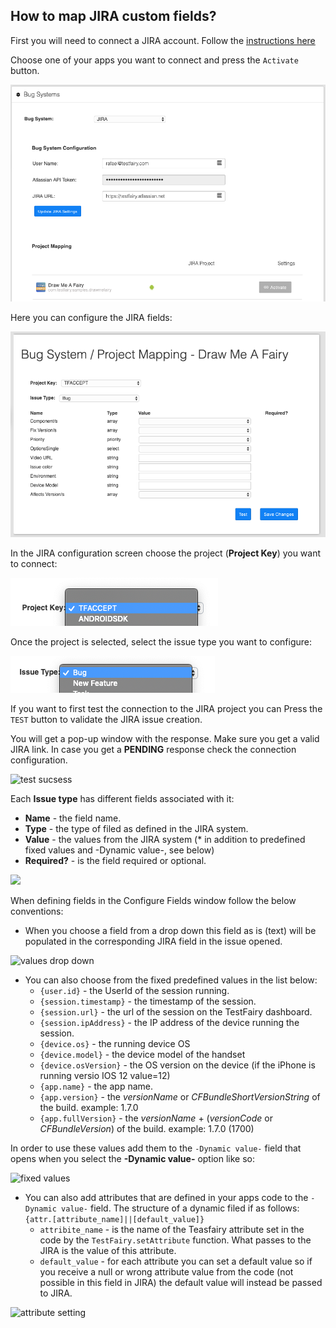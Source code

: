 ## How to map JIRA custom fields?

First you will need to connect a JIRA account. Follow the [instructions here](https://docs.testfairy.com/Bug_Tracking/JIRA_Cloud.html)

Choose one of your apps you want to connect and press the `Activate` button.

![jira projects](/img/bug-tracking/jira-connect-proj-map1.png)

Here you can configure the JIRA fields:

![fileds configuration](/img/bug-tracking/jira-proj-fileds-config.png)

In the JIRA configuration screen choose the project (**Project Key**) you want to connect:

![jira project](/img/bug-tracking/jira-project-select.png)

Once the project is selected, select the issue type you want to configure:

![jiras issue](/img/bug-tracking/issue-type-select.png)

If you want to first test the connection to the JIRA project you can Press the `TEST` button to validate the JIRA issue creation.

You will get a pop-up window with the response. Make sure you get a valid JIRA link.
In case you get a **PENDING** response check the connection configuration.

![test sucsess](/img/bug-tracking/jira-connect-test-ok.png)

Each **Issue type** has different fields associated with it:

* **Name** - the field name.
* **Type** - the type of filed as defined in the JIRA system. 
* **Value** - the values from the JIRA system (* in addition to predefined fixed values and  -Dynamic value-, see below)
* **Required?** - is the field required or optional.

<!---[jira values](/img/bug-tracking/jira-values-drop-down1.png)--->

![](/img/bug-tracking/jira-requiered-fildes-mark.png)

When defining fields in the Configure Fields window follow the below conventions:
- When you choose a field from a drop down this field as is (text) will be populated in the corresponding JIRA field in the issue opened.

![values drop down](/img/bug-tracking/jira-values-drop-down.png)

- You can also choose from the fixed predefined values in the list below:
  * `{user.id}` - the UserId of the session running.
  * `{session.timestamp}` - the timestamp of the session.
  * `{session.url}` - the url of the session on the TestFairy dashboard.
  * `{session.ipAddress}` - the IP address of the device running the session.
  * `{device.os}` - the running device OS
  * `{device.model}` - the device model of the handset
  * `{device.osVersion}` - the OS version on the device (if the iPhone is running versio IOS 12 value=12) 
  * `{app.name}` - the app name.
  * `{app.version}`  - the _versionName_ or _CFBundleShortVersionString_ of the build. example: 1.7.0
  * `{app.fullVersion}` - the _versionName_ + (_versionCode_ or _CFBundleVersion_) of the build. example: 1.7.0 (1700)

In order to use these values add them to the `-Dynamic value-` field that opens when you select the **-Dynamic value-** option like so:

![fixed values](/img/bug-tracking/jira-fixed-attr-popup.png)

- You can also add attributes that are defined in your apps code to the `-Dynamic value-` field. The structure of a dynamic filed if as follows: `{attr.[attribute_name]||[default_value]}`
  * `attribite_name` - is the name of the Teasfairy attribute set in the code by the `TestFairy.setAttribute` function. What passes to the JIRA is the value of this attribute.
  * `default_value` -  for each attribute you can set a default value so if you receive a null or wrong attribute value from the code (not possible in this field in JIRA) the default value will instead be passed to JIRA.

![attribute setting](/img/bug-tracking/jira-dynamic-attr-setattr.png)

